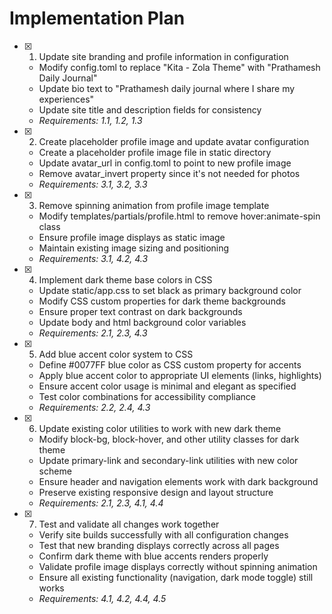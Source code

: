 # Implementation Plan

- [x] 1. Update site branding and profile information in configuration





  - Modify config.toml to replace "Kita - Zola Theme" with "Prathamesh Daily Journal"
  - Update bio text to "Prathamesh daily journal where I share my experiences"
  - Update site title and description fields for consistency
  - _Requirements: 1.1, 1.2, 1.3_

- [x] 2. Create placeholder profile image and update avatar configuration





  - Create a placeholder profile image file in static directory
  - Update avatar_url in config.toml to point to new profile image
  - Remove avatar_invert property since it's not needed for photos
  - _Requirements: 3.1, 3.2, 3.3_

- [x] 3. Remove spinning animation from profile image template









  - Modify templates/partials/profile.html to remove hover:animate-spin class
  - Ensure profile image displays as static image
  - Maintain existing image sizing and positioning
  - _Requirements: 3.1, 4.2, 4.3_


- [x] 4. Implement dark theme base colors in CSS




  - Update static/app.css to set black as primary background color
  - Modify CSS custom properties for dark theme backgrounds
  - Ensure proper text contrast on dark backgrounds
  - Update body and html background color variables
  - _Requirements: 2.1, 2.3, 4.3_

- [x] 5. Add blue accent color system to CSS






  - Define #0077FF blue color as CSS custom property for accents
  - Apply blue accent color to appropriate UI elements (links, highlights)
  - Ensure accent color usage is minimal and elegant as specified
  - Test color combinations for accessibility compliance
  - _Requirements: 2.2, 2.4, 4.3_

- [x] 6. Update existing color utilities to work with new dark theme





  - Modify block-bg, block-hover, and other utility classes for dark theme
  - Update primary-link and secondary-link utilities with new color scheme
  - Ensure header and navigation elements work with dark background
  - Preserve existing responsive design and layout structure
  - _Requirements: 2.1, 2.3, 4.1, 4.4_

- [x] 7. Test and validate all changes work together





  - Verify site builds successfully with all configuration changes
  - Test that new branding displays correctly across all pages
  - Confirm dark theme with blue accents renders properly
  - Validate profile image displays correctly without spinning animation
  - Ensure all existing functionality (navigation, dark mode toggle) still works
  - _Requirements: 4.1, 4.2, 4.4, 4.5_